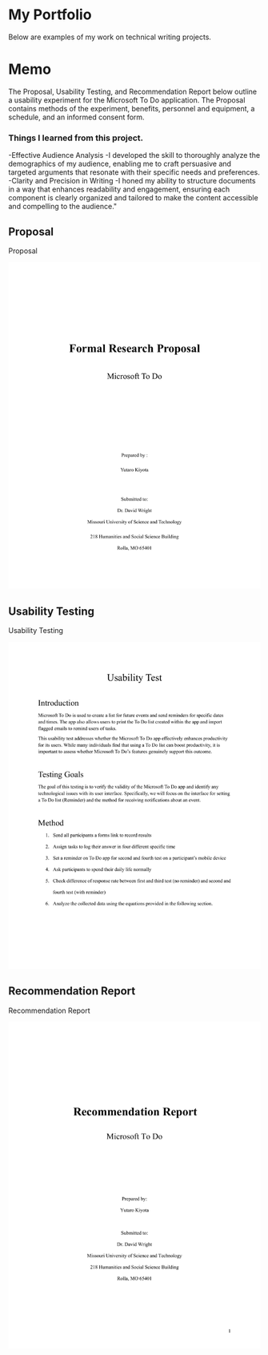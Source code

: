 
# **My Portfolio**

Below are examples of my work on technical writing projects.

# **Memo**
The Proposal, Usability Testing, and Recommendation Report below outline a usability experiment for the Microsoft To Do application.
The Proposal contains methods of the experiment, benefits, personnel and equipment, a schedule, and an informed consent form.<br />

### **Things I learned from this project.**
-Effective Audience Analysis
 -I developed the skill to thoroughly analyze the demographics of my audience, enabling me to craft persuasive and targeted arguments that resonate with their specific needs and preferences.
-Clarity and Precision in Writing
 -I honed my ability to structure documents in a way that enhances readability and engagement, ensuring each component is clearly organized and tailored to make the content accessible and compelling to the audience."

## **Proposal**
Proposal

[![Proposal Preview](https://github.com/ykydh/Portfolio/blob/main/projects/displays/Proposal/Proposal-2.png)](https://github.com/ykydh/Portfolio/blob/main/projects/Proposal.pdf)

## **Usability Testing**
Usability Testing

[![Usability Test Preview](https://github.com/ykydh/Portfolio/blob/main/projects/displays/Usability%20Test/Usability%20Test-01.png)](https://github.com/ykydh/Portfolio/blob/main/projects/Usability%20Test.pdf)

## **Recommendation Report**
Recommendation Report

[![Recommendation Report Preview](https://github.com/ykydh/Portfolio/blob/main/projects/displays/Recommendation/Recommendation-02.png)](https://github.com/ykydh/Portfolio/blob/main/projects/Recommendation.pdf)
